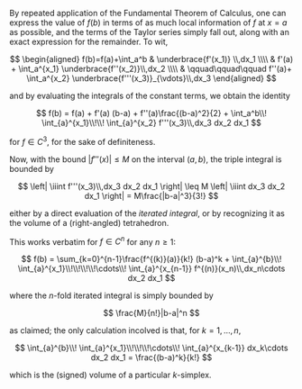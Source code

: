 By repeated application of the Fundamental Theorem of Calculus, one can express
the value of $f(b)$ in terms of as much local information of $f$ at $x=a$ as possible, 
and the terms of the Taylor series simply fall out, along with an exact expression
for the remainder. To wit,

$$
\begin{aligned}
f(b)=f(a)+\int_a^b & \underbrace{f'(x_1)} \\,dx_1 \\\\
 &  f'(a) + \int_a^{x_1} \underbrace{f''(x_2)}\\,dx_2 \\\\
 & \qquad\qquad\qquad f''(a)+ \int_a^{x_2} \underbrace{f'''(x_3)}_{\vdots}\\,dx_3
\end{aligned}
$$

and by evaluating the integrals of the constant terms, we obtain the identity

$$
f(b) = f(a) + f'(a) (b-a) + f''(a)\frac{(b-a)^2}{2} +  \int_a^b\\! \int_{a}^{x_1}\\!\\! \int_{a}^{x_2} f'''(x_3)\\,dx_3 dx_2 dx_1
$$

for $f \in C^3$, for the sake of definiteness.

Now, with the bound $|f'''(x)|\leq M$ on the interval $(a, b)$, the triple integral is bounded by

$$
\left| \iiint f'''(x_3)\\,dx_3 dx_2 dx_1 \right| \leq M \left| \iiint dx_3 dx_2 dx_1 \right| = M\frac{|b-a|^3}{3!}
$$

either by a direct evaluation of the *iterated integral*, or by recognizing it 
as the volume of a (right-angled) tetrahedron.

This works verbatim for $f \in C^{n}$ for any $n\geq 1$:

$$
f(b) = \sum_{k=0}^{n-1}\frac{f^{(k)}(a)}{k!} (b-a)^k +  \int_{a}^{b}\\! \int_{a}^{x_1}\\!\\!\\!\\!\cdots\\! \int_{a}^{x_{n-1}} f^{(n)}(x_n)\\,dx_n\cdots dx_2 dx_1
$$

where the $n$-fold iterated integral is simply bounded by

$$
\frac{M}{n!}|b-a|^n
$$

as claimed; the only calculation incolved is that, for $k=1,\ldots,n$,

$$
\int_{a}^{b}\\! \int_{a}^{x_1}\\!\\!\\!\cdots\\! \int_{a}^{x_{k-1}} dx_k\cdots dx_2 dx_1 = \frac{(b-a)^k}{k!}
$$

which is the (signed) volume of a particular $k$-simplex.

